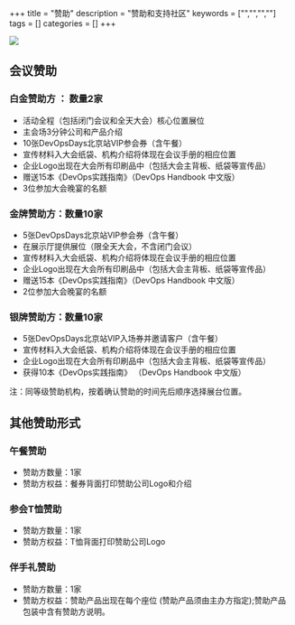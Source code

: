 +++
title = "赞助"
description = "赞助和支持社区"
keywords = ["","","",""]
tags = []
categories = []
+++

![](/old/sponsor.jpg)
## 会议赞助


### 白金赞助方 ： 数量2家

* 活动全程（包括闭门会议和全天大会）核心位置展位
* 主会场3分钟公司和产品介绍
* 10张DevOpsDays北京站VIP参会券（含午餐）
* 宣传材料入大会纸袋、机构介绍将体现在会议手册的相应位置
* 企业Logo出现在大会所有印刷品中（包括大会主背板、纸袋等宣传品）
* 赠送15本《DevOps实践指南》（DevOps Handbook 中文版）
* 3位参加大会晚宴的名额

### 金牌赞助方：数量10家

* 5张DevOpsDays北京站VIP参会券（含午餐）
* 在展示厅提供展位（限全天大会，不含闭门会议）
* 宣传材料入大会纸袋、机构介绍将体现在会议手册的相应位置
* 企业Logo出现在大会所有印刷品中（包括大会主背板、纸袋等宣传品）
* 赠送15本《DevOps实践指南》（DevOps Handbook 中文版）
* 2位参加大会晚宴的名额

### 银牌赞助方：数量10家

* 5张DevOpsDays北京站VIP入场券并邀请客户（含午餐）
* 宣传材料入大会纸袋、机构介绍将体现在会议手册的相应位置
* 企业Logo出现在大会所有印刷品中（包括大会主背板、纸袋等宣传品）
* 获得10本《DevOps实践指南》 （DevOps Handbook 中文版）

注：同等级赞助机构，按着确认赞助的时间先后顺序选择展台位置。


## 其他赞助形式

### 午餐赞助

* 赞助方数量：1家
* 赞助方权益：餐券背面打印赞助公司Logo和介绍



### 参会T恤赞助

* 赞助方数量：1家
* 赞助方权益：T恤背面打印赞助公司Logo


### 伴手礼赞助

* 赞助方数量：1家
* 赞助方权益：赞助产品出现在每个座位 (赞助产品须由主办方指定);赞助产品包装中含有赞助方说明。
